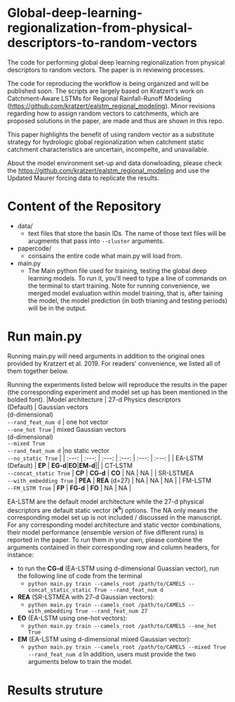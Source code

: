 # Global-deep-learning-regionalization-from-physical-descriptors-to-random-vectors
The code for performing global deep learning regionalization from physical descriptors to random vectors. The paper is in reviewing processes. 

The code for reproducing the workflow is being organized and will be published soon. The scripts are largely based on Kratzert's work on Catchment-Aware LSTMs for Regional Rainfall-Runoff Modeling (https://github.com/kratzert/ealstm_regional_modeling). Minor revisions regarding how to assign random vectors to catchments, which are proposed solutions in the paper, are made and thus are shown in this repo. 

This paper highlights the benefit of using random vector as a substitute strategy for hydrologic global regionalization when catchment static catchment characteristics are uncertain, incompelte, and unavailable. 

About the model environment set-up and data donwloading, please check the https://github.com/kratzert/ealstm_regional_modeling and use the Updated Maurer forcing data to replicate the results.

# Content of the Repository
- data/
  - text files that store the basin IDs. The name of those text files will be arugments that pass into ```--cluster``` arguments. 
- papercode/
  - consains the entire code what main.py will load from. 
- main.py
  - The Main python file used for training, testing the global deep learning models. To run it, you'll need to type a line of commands on the terminal to start training. Note for running convenience, we merged model evaluation within model training, that is, after taining the model, the model prediction (in both trianing and testing periods) will be in the output. 
# Run main.py
Running main.py will need arguments in addition to the original ones provided by Kratzert et al. 2019. For readers' convenience, we listed all of them together below. 

Running the experiments listed below will reproduce the results in the paper (the corresponding experiment and model set up has been mentioned in the bolded font). 
|Model architecture       | 27-d Physics descriptors<br />(Default) | Gaussian vectors<br /> (d-dimensional)<br />`--rand_feat_num d` | one hot vector <br /> `--one_hot True`        | mixed Gaussian vectors <br />(d-dimensional)<br />`--mixed True`<br />`--rand_feat_num d`  |no static vector <br /> `--no_static True`  |
|    :---:                |     :---:   |           :---:                                                 |       :---:                                      |                  :---:                                                                     |       :---:                                |
|    EA-LSTM (Default)              |             **EP**                 | **EG-d**|**EO**|**EM-d**||
|    CT-LSTM <br />`--concat_static True`     |    **CP**    |            **CG-d**        |       **CO**          |                  NA                     |        NA             |
|    SR-LSTMEA <br /> `--with_embedding True` |   **PEA**  |             **REA** (d=27) |          NA           |                  NA                     |     NA                |
|    FM-LSTM <br /> `--FM_LSTM True`        |      **FP**        |           **FG-d**               |        **FO**         |                  NA                     |      NA                |


EA-LSTM are the default model architecture while the 27-d physical descriptors are default static vector (**x<sup>s</sup>**) options. The NA only means the corresponding model set up is not included / discussed in the manuscript. For any corresponding model architecture and static vector combinations, their model performance (ensemble version of five different runs) is reported in the paper. To run them in your own, please combine the arguments contained in their corresponding row and column headers, for instance: 
- to run the **CG-d** (EA-LSTM using d-dimensional Guassian vector), run the following line of code from the terminal 
  - `python main.py train --camels_root /path/to/CAMELS --concat_static_static True --rand_feat_num d`  
- **REA** (SR-LSTMEA with 27-d Gaussian vectors): 
  - `python main.py train --camels_root /path/to/CAMELS --with_embedding True --rand_feat_num 27` 
- **EO** (EA-LSTM using one-hot vectors): 
  - `python main.py train --camels_root /path/to/CAMELS --one_hot True` 
- **EM** (EA-LSTM using d-dimensional mixed Gaussian vector):
  - `python main.py train --camels_root /path/to/CAMELS --mixed True --rand_feat_num d` 
 In addition, users must provide the two arguments below to train the model. 
 
# Results struture
